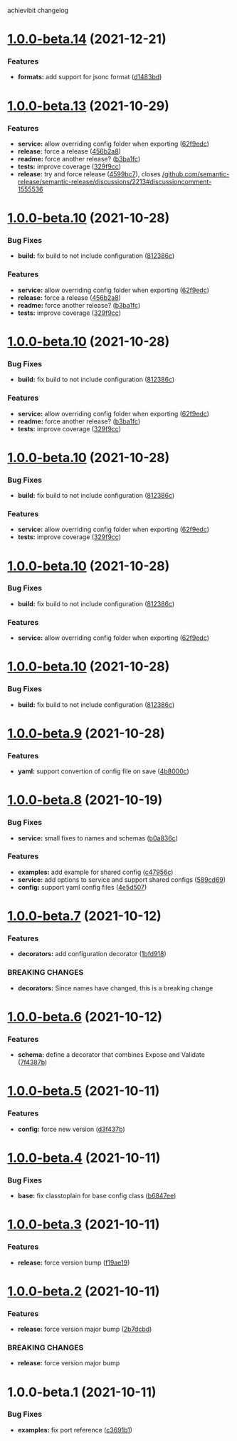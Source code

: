 achievibit changelog

# [1.0.0-beta.14](https://github.com/Kibibit/configit/compare/v1.0.0-beta.13...v1.0.0-beta.14) (2021-12-21)


### Features

* **formats:** add support for jsonc format ([d1483bd](https://github.com/Kibibit/configit/commit/d1483bd2c452d0d6e6c1d32e07d3007b9228bfb5))

# [1.0.0-beta.13](https://github.com/Kibibit/configit/compare/v1.0.0-beta.12...v1.0.0-beta.13) (2021-10-29)


### Features

* **service:** allow overriding config folder when exporting ([62f9edc](https://github.com/Kibibit/configit/commit/62f9edc01ac77b062097456b99bc9e3a106827c1))
* **release:** force a release ([456b2a8](https://github.com/Kibibit/configit/commit/456b2a83444b897f1b310a9e40de925902c619cb))
* **readme:** force another release? ([b3ba1fc](https://github.com/Kibibit/configit/commit/b3ba1fc8401177045d23d15eeaa643c46e1b8388))
* **tests:** improve coverage ([329f9cc](https://github.com/Kibibit/configit/commit/329f9cc09f34532954f7ccb6c4b6ba5146ebe6c2))
* **release:** try and force release ([4599bc7](https://github.com/Kibibit/configit/commit/4599bc7c67126a45c38405d5312ae1f824997342)), closes [/github.com/semantic-release/semantic-release/discussions/2213#discussioncomment-1555536](https://github.com//github.com/semantic-release/semantic-release/discussions/2213/issues/discussioncomment-1555536)

# [1.0.0-beta.10](https://github.com/Kibibit/configit/compare/v1.0.0-beta.9...v1.0.0-beta.10) (2021-10-28)


### Bug Fixes

* **build:** fix build to not include configuration ([812386c](https://github.com/Kibibit/configit/commit/812386c32f2e81b3b2df1d761d615f39c1fdfc1f))


### Features

* **service:** allow overriding config folder when exporting ([62f9edc](https://github.com/Kibibit/configit/commit/62f9edc01ac77b062097456b99bc9e3a106827c1))
* **release:** force a release ([456b2a8](https://github.com/Kibibit/configit/commit/456b2a83444b897f1b310a9e40de925902c619cb))
* **readme:** force another release? ([b3ba1fc](https://github.com/Kibibit/configit/commit/b3ba1fc8401177045d23d15eeaa643c46e1b8388))
* **tests:** improve coverage ([329f9cc](https://github.com/Kibibit/configit/commit/329f9cc09f34532954f7ccb6c4b6ba5146ebe6c2))

# [1.0.0-beta.10](https://github.com/Kibibit/configit/compare/v1.0.0-beta.9...v1.0.0-beta.10) (2021-10-28)


### Bug Fixes

* **build:** fix build to not include configuration ([812386c](https://github.com/Kibibit/configit/commit/812386c32f2e81b3b2df1d761d615f39c1fdfc1f))


### Features

* **service:** allow overriding config folder when exporting ([62f9edc](https://github.com/Kibibit/configit/commit/62f9edc01ac77b062097456b99bc9e3a106827c1))
* **readme:** force another release? ([b3ba1fc](https://github.com/Kibibit/configit/commit/b3ba1fc8401177045d23d15eeaa643c46e1b8388))
* **tests:** improve coverage ([329f9cc](https://github.com/Kibibit/configit/commit/329f9cc09f34532954f7ccb6c4b6ba5146ebe6c2))

# [1.0.0-beta.10](https://github.com/Kibibit/configit/compare/v1.0.0-beta.9...v1.0.0-beta.10) (2021-10-28)


### Bug Fixes

* **build:** fix build to not include configuration ([812386c](https://github.com/Kibibit/configit/commit/812386c32f2e81b3b2df1d761d615f39c1fdfc1f))


### Features

* **service:** allow overriding config folder when exporting ([62f9edc](https://github.com/Kibibit/configit/commit/62f9edc01ac77b062097456b99bc9e3a106827c1))
* **tests:** improve coverage ([329f9cc](https://github.com/Kibibit/configit/commit/329f9cc09f34532954f7ccb6c4b6ba5146ebe6c2))

# [1.0.0-beta.10](https://github.com/Kibibit/configit/compare/v1.0.0-beta.9...v1.0.0-beta.10) (2021-10-28)


### Bug Fixes

* **build:** fix build to not include configuration ([812386c](https://github.com/Kibibit/configit/commit/812386c32f2e81b3b2df1d761d615f39c1fdfc1f))


### Features

* **service:** allow overriding config folder when exporting ([62f9edc](https://github.com/Kibibit/configit/commit/62f9edc01ac77b062097456b99bc9e3a106827c1))

# [1.0.0-beta.10](https://github.com/Kibibit/configit/compare/v1.0.0-beta.9...v1.0.0-beta.10) (2021-10-28)


### Bug Fixes

* **build:** fix build to not include configuration ([812386c](https://github.com/Kibibit/configit/commit/812386c32f2e81b3b2df1d761d615f39c1fdfc1f))

# [1.0.0-beta.9](https://github.com/Kibibit/configit/compare/v1.0.0-beta.8...v1.0.0-beta.9) (2021-10-28)


### Features

* **yaml:** support convertion of config file on save ([4b8000c](https://github.com/Kibibit/configit/commit/4b8000c79520f936308febdc20117d3ab97aac54))

# [1.0.0-beta.8](https://github.com/Kibibit/configit/compare/v1.0.0-beta.7...v1.0.0-beta.8) (2021-10-19)


### Bug Fixes

* **service:** small fixes to names and schemas ([b0a836c](https://github.com/Kibibit/configit/commit/b0a836c3853014685fa75602d9e8d7da2b9a2089))


### Features

* **examples:** add example for shared config ([c47956c](https://github.com/Kibibit/configit/commit/c47956cbb1e0bc9ed9f1ac9973181556dcaee9d4))
* **service:** add options to service and support shared configs ([589cd69](https://github.com/Kibibit/configit/commit/589cd697638a23e7bc34c706b470f73725e54d04))
* **config:** support yaml config files ([4e5d507](https://github.com/Kibibit/configit/commit/4e5d507c7a214855e3ef7a545cd1a155af97bf8f))

# [1.0.0-beta.7](https://github.com/Kibibit/configit/compare/v1.0.0-beta.6...v1.0.0-beta.7) (2021-10-12)


### Features

* **decorators:** add configuration decorator ([1bfd918](https://github.com/Kibibit/configit/commit/1bfd918c51e2d69ba68a537a4c912960cd8dd463))


### BREAKING CHANGES

* **decorators:** Since names have changed, this is a breaking change

# [1.0.0-beta.6](https://github.com/Kibibit/configit/compare/v1.0.0-beta.5...v1.0.0-beta.6) (2021-10-12)


### Features

* **schema:** define a decorator that combines Expose and Validate ([7f4387b](https://github.com/Kibibit/configit/commit/7f4387bed1e7ad4cd97992dc3d6ee8704cfff19d))

# [1.0.0-beta.5](https://github.com/Kibibit/configit/compare/v1.0.0-beta.4...v1.0.0-beta.5) (2021-10-11)


### Features

* **config:** force new version ([d3f437b](https://github.com/Kibibit/configit/commit/d3f437bfdb2b750d0dae3dd25b1bddd8059fbe49))

# [1.0.0-beta.4](https://github.com/Kibibit/configit/compare/v1.0.0-beta.3...v1.0.0-beta.4) (2021-10-11)


### Bug Fixes

* **base:** fix classtoplain for base config class ([b6847ee](https://github.com/Kibibit/configit/commit/b6847eeb9ada58d32b4967a11bbc3c952517db0b))

# [1.0.0-beta.3](https://github.com/Kibibit/configit/compare/v1.0.0-beta.2...v1.0.0-beta.3) (2021-10-11)


### Features

* **release:** force version bump ([f19ae19](https://github.com/Kibibit/configit/commit/f19ae19e28ab8fad14f7ad922f0893c4e80ebfe9))

# [1.0.0-beta.2](https://github.com/Kibibit/configit/compare/v1.0.0-beta.1...v1.0.0-beta.2) (2021-10-11)


### Features

* **release:** force version major bump ([2b7dcbd](https://github.com/Kibibit/configit/commit/2b7dcbd2c73133efababd4ca3437b8d60053ce80))


### BREAKING CHANGES

* **release:** force version major bump

# 1.0.0-beta.1 (2021-10-11)


### Bug Fixes

* **examples:** fix port reference ([c3691b1](https://github.com/Kibibit/configit/commit/c3691b1a72ddd31d612897f1809e865cdc20ace3))
